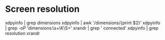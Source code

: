 # Screen resolution
xdpyinfo | grep dimensions
xdpyinfo | awk '/dimensions/{print $2}'
xdpyinfo | grep -oP 'dimensions:\s+\K\S+'
xrandr | grep ' connected'
xdpyinfo | grep resolution
xrandr

